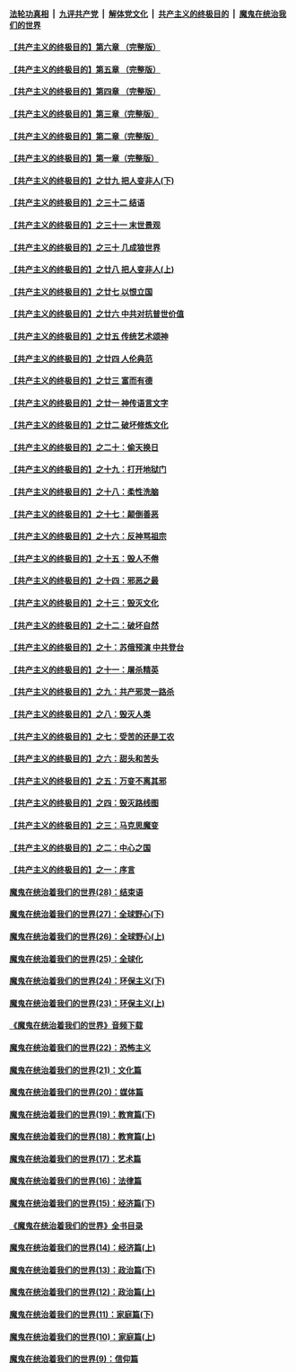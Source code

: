 ####  [法轮功真相](../../../../basic/blob/master/README.md?t=05071502) &nbsp;|&nbsp; [九评共产党](../../../../9ping.md/blob/master/README.md?t=05071502) &nbsp;|&nbsp; [解体党文化](../../../../jtdwh.md/blob/master/README.md?t=05071502)  &nbsp;|&nbsp; [共产主义的终极目的](../../../../gczydzjmd.md/blob/master/README.md?t=05071502) &nbsp;|&nbsp; [魔鬼在统治我们的世界](../../../../mgztzwmdsj.md/blob/master/README.md?t=05071502) 

#### [【共产主义的终极目的】第六章 （完整版）](../pages/nsc422/n11428913.md?t=05071502) 

#### [【共产主义的终极目的】第五章 （完整版）](../pages/nsc422/n11428912.md?t=05071502) 

#### [【共产主义的终极目的】第四章 （完整版）](../pages/nsc422/n11428907.md?t=05071502) 

#### [【共产主义的终极目的】第三章（完整版）](../pages/nsc422/n11428848.md?t=05071502) 

#### [【共产主义的终极目的】第二章（完整版）](../pages/nsc422/n11428831.md?t=05071502) 

#### [【共产主义的终极目的】第一章（完整版）](../pages/nsc422/n11417651.md?t=05071502) 

#### [【共产主义的终极目的】之廿九 把人变非人(下)](../pages/nsc422/n11344140.md?t=05071502) 

#### [【共产主义的终极目的】之三十二 结语](../pages/nsc422/n11360535.md?t=05071502) 

#### [【共产主义的终极目的】之三十一 末世景观](../pages/nsc422/n11351129.md?t=05071502) 

#### [【共产主义的终极目的】之三十 几成狼世界](../pages/nsc422/n11348280.md?t=05071502) 

#### [【共产主义的终极目的】之廿八 把人变非人(上)](../pages/nsc422/n11340492.md?t=05071502) 

#### [【共产主义的终极目的】之廿七 以恨立国](../pages/nsc422/n11336944.md?t=05071502) 

#### [【共产主义的终极目的】之廿六 中共对抗普世价值](../pages/nsc422/n11324785.md?t=05071502) 

#### [【共产主义的终极目的】之廿五 传统艺术颂神](../pages/nsc422/n11296396.md?t=05071502) 

#### [【共产主义的终极目的】之廿四 人伦典范](../pages/nsc422/n11296397.md?t=05071502) 

#### [【共产主义的终极目的】之廿三 富而有德](../pages/nsc422/n11283598.md?t=05071502) 

#### [【共产主义的终极目的】之廿一 神传语言文字](../pages/nsc422/n11263265.md?t=05071502) 

#### [【共产主义的终极目的】之廿二 破坏修炼文化](../pages/nsc422/n11245728.md?t=05071502) 

#### [【共产主义的终极目的】之二十：偷天换日](../pages/nsc422/n11238846.md?t=05071502) 

#### [【共产主义的终极目的】之十九：打开地狱门](../pages/nsc422/n11206376.md?t=05071502) 

#### [【共产主义的终极目的】之十八：柔性洗脑](../pages/nsc422/n11199994.md?t=05071502) 

#### [【共产主义的终极目的】之十七：颠倒善恶](../pages/nsc422/n11179782.md?t=05071502) 

#### [【共产主义的终极目的】之十六：反神骂祖宗](../pages/nsc422/n11166798.md?t=05071502) 

#### [【共产主义的终极目的】之十五：毁人不倦](../pages/nsc422/n11166792.md?t=05071502) 

#### [【共产主义的终极目的】之十四：邪恶之最](../pages/nsc422/n11150249.md?t=05071502) 

#### [【共产主义的终极目的】之十三：毁灭文化](../pages/nsc422/n11135227.md?t=05071502) 

#### [【共产主义的终极目的】之十二：破坏自然](../pages/nsc422/n11135214.md?t=05071502) 

#### [【共产主义的终极目的】之十：苏俄预演 中共登台](../pages/nsc422/n11118424.md?t=05071502) 

#### [【共产主义的终极目的】之十一：屠杀精英](../pages/nsc422/n11118442.md?t=05071502) 

#### [【共产主义的终极目的】之九：共产邪灵一路杀](../pages/nsc422/n11114139.md?t=05071502) 

#### [【共产主义的终极目的】之八：毁灭人类](../pages/nsc422/n11108503.md?t=05071502) 

#### [【共产主义的终极目的】之七：受苦的还是工农](../pages/nsc422/n11101809.md?t=05071502) 

#### [【共产主义的终极目的】之六：甜头和苦头](../pages/nsc422/n11096971.md?t=05071502) 

#### [【共产主义的终极目的】之五：万变不离其邪](../pages/nsc422/n11091285.md?t=05071502) 

#### [【共产主义的终极目的】之四：毁灭路线图](../pages/nsc422/n11086284.md?t=05071502) 

#### [【共产主义的终极目的】之三：马克思魔变](../pages/nsc422/n11061941.md?t=05071502) 

#### [【共产主义的终极目的】之二：中心之国](../pages/nsc422/n11047728.md?t=05071502) 

#### [【共产主义的终极目的】之一：序言](../pages/nsc422/n11086077.md?t=05071502) 

#### [魔鬼在统治着我们的世界(28)：结束语](../pages/nsc422/n10936246.md?t=05071502) 

#### [魔鬼在统治着我们的世界(27)：全球野心(下)](../pages/nsc422/n10928319.md?t=05071502) 

#### [魔鬼在统治着我们的世界(26)：全球野心(上)](../pages/nsc422/n10900318.md?t=05071502) 

#### [魔鬼在统治着我们的世界(25)：全球化](../pages/nsc422/n10788205.md?t=05071502) 

#### [魔鬼在统治着我们的世界(24)：环保主义(下)](../pages/nsc422/n10695307.md?t=05071502) 

#### [魔鬼在统治着我们的世界(23)：环保主义(上)](../pages/nsc422/n10688613.md?t=05071502) 

#### [《魔鬼在统治着我们的世界》音频下载](../pages/nsc422/n10635553.md?t=05071502) 

#### [魔鬼在统治着我们的世界(22)：恐怖主义](../pages/nsc422/n10614727.md?t=05071502) 

#### [魔鬼在统治着我们的世界(21)：文化篇](../pages/nsc422/n10597706.md?t=05071502) 

#### [魔鬼在统治着我们的世界(20)：媒体篇](../pages/nsc422/n10586579.md?t=05071502) 

#### [魔鬼在统治着我们的世界(19)：教育篇(下)](../pages/nsc422/n10564808.md?t=05071502) 

#### [魔鬼在统治着我们的世界(18)：教育篇(上)](../pages/nsc422/n10526970.md?t=05071502) 

#### [魔鬼在统治着我们的世界(17)：艺术篇](../pages/nsc422/n10499093.md?t=05071502) 

#### [魔鬼在统治着我们的世界(16)：法律篇](../pages/nsc422/n10485969.md?t=05071502) 

#### [魔鬼在统治着我们的世界(15)：经济篇(下)](../pages/nsc422/n10469975.md?t=05071502) 

#### [《魔鬼在统治着我们的世界》全书目录](../pages/nsc422/n10464261.md?t=05071502) 

#### [魔鬼在统治着我们的世界(14)：经济篇(上)](../pages/nsc422/n10457370.md?t=05071502) 

#### [魔鬼在统治着我们的世界(13)：政治篇(下)](../pages/nsc422/n10448270.md?t=05071502) 

#### [魔鬼在统治着我们的世界(12)：政治篇(上)](../pages/nsc422/n10444576.md?t=05071502) 

#### [魔鬼在统治着我们的世界(11)：家庭篇(下)](../pages/nsc422/n10440961.md?t=05071502) 

#### [魔鬼在统治着我们的世界(10)：家庭篇(上)](../pages/nsc422/n10435448.md?t=05071502) 

#### [魔鬼在统治着我们的世界(9)：信仰篇](../pages/nsc422/n10432159.md?t=05071502) 

